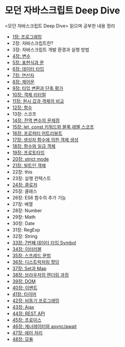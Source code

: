 # 모던 자바스크립트 Deep Dive
<모던 자바스크립트 Deep Dive> 읽으며 공부한 내용 정리
- [1장: 프로그래밍](https://www.notion.so/01-1945f8e592d24a36b3cfe837d9735e72?pvs=4)
- 2장: 자바스크립트란?
- 3장: 자바스크립트 개발 환경과 실행 방법
- [4장: 변수](https://www.notion.so/04-c1721cbc6912463abe8ed21740e82a38?pvs=4)
- [5장: 표현식과 문](https://www.notion.so/05-866c415368e54a27ad76c154fa7c6b2d?pvs=4)
- [6장: 데이터 타입](https://www.notion.so/06-17cbf62c6acd43f7a8371e59d97f10a4?pvs=4)
- [7장: 연산자](https://www.notion.so/07-160e7b7e28314fe3bed73fd9a5505923?pvs=4)
- [8장: 제어문](https://www.notion.so/08-0c2e20a9ed8740e3bcaeccdaf852ce35?pvs=4)
- [9장: 타입 변환과 단축 평가](https://www.notion.so/09-6988a54f82f441179ac2158eafe7dc27?pvs=4)
- [10장: 객체 리터럴](https://www.notion.so/10-ad6207b84e634fda858cc2ce72e9702f?pvs=4)
- [11장: 원시 값과 객체의 비교](https://www.notion.so/11-32f52fa437f9448faf788703372209d5?pvs=4)
- [12장: 함수](https://www.notion.so/12-b78086f9287240849ca80c8e60bbeeed?pvs=4)
- 13장: 스코프
- [14장: 전역 변수의 문제점](https://www.notion.so/14-3e84318c9e66409db0f13d7563c2bcc8?pvs=4)
- [15장: let, const 키워드와 블록 레벨 스코프](https://www.notion.so/15-let-const-cc64e2ed0d4544878b091fdee186f020?pvs=4)
- [16장: 프로퍼티 어트리뷰트](https://www.notion.so/16-4ea5c9bf81dc4293b3e7e48b302e337b?pvs=4)
- [17장: 생성자 함수에 의한 객체 생성](https://www.notion.so/17-d04a9df582cb435c9d5b49c5f876caf8?pvs=4)
- [18장: 함수와 일급 객체](https://www.notion.so/18-85c7e6b9682947b6896a2ef62d579ab0?pvs=4)
- [19장: 프로토타입](https://www.notion.so/19-1ab280d046f04729bc005a6ab5e160b3?pvs=4)
- [20장: strict mode](https://www.notion.so/20-strict-mode-2ea3a7d9bcad44d7b8e2483aa00ef30f?pvs=4)
- [21장: 빌트인 객체](https://www.notion.so/21-e1ae94b9eb2e4fe1bb82dc971083d8bb?pvs=4)
- 22장: this
- 23장: 실행 컨텍스트
- [24장: 클로저](https://www.notion.so/24-1594bdcc393e80e795aed88cc60bf6e7?pvs=4)
- 25장: 클래스
- 26장: ES6 함수의 추가 기능
- 27장: 배열
- 28장: Number
- 29장: Math
- 30장: Date
- 31장: RegExp
- 32장: String
- [33장: 7번째 데이터 타입 Symbol](https://cookie-dream-b3e.notion.site/33-7-Symbol-1344bdcc393e80dfa212e86fb19c6d9e?pvs=4)
- [34장: 이터러블](https://cookie-dream-b3e.notion.site/34-1344bdcc393e8014a36acb38c2b252bc?pvs=4)
- [35장: 스프레드 문법](https://www.notion.so/35-13b4bdcc393e80c5ba62c4a8a868349d?pvs=4)
- [36장: 디스트럭처링 할당](https://www.notion.so/36-079539d633954f989585406b7702283d?pvs=4)
- [37장: Set과 Map](https://www.notion.so/37-Set-Map-13b4bdcc393e80799de7fd177f23f205?pvs=4)
- [38장: 브라우저의 렌더링 과정](https://www.notion.so/38-13b4bdcc393e801fa6acf4cc91cc8f79?pvs=4)
- [39장: DOM](https://www.notion.so/39-DOM-1424bdcc393e8049839ee268982498b4?pvs=4)
- [40장: 이벤트](https://www.notion.so/40-1454bdcc393e803e8925f528d987472c?pvs=4)
- [41장: 타이머](https://www.notion.so/41-1474bdcc393e80e6a866e7b56726cd37?pvs=4)
- [42장: 비동기 프로그래밍](https://www.notion.so/42-1424bdcc393e80728cfadc617c92bb5f?pvs=4)
- [43장: Ajax](https://www.notion.so/43-Ajax-1494bdcc393e80748dd6c21ebac7cb75?pvs=4)
- [44장: REST API](https://www.notion.so/44-REST-API-1494bdcc393e8010a134e7f22cf64b61?pvs=4)
- [45장: 프로미스](https://www.notion.so/45-1504bdcc393e8093aa37fa054350aaf5?pvs=4)
- [46장: 제너레이터와 async/await](https://www.notion.so/46-async-await-1544bdcc393e80aab5e1f63e9db9e5de?pvs=4)
- [47장: 에러 처리](https://www.notion.so/47-1584bdcc393e80f48eb3de9d512319c1?pvs=4)
- [48장: 모듈](https://www.notion.so/48-1504bdcc393e80f8a849da829fad83d5?pvs=4)
